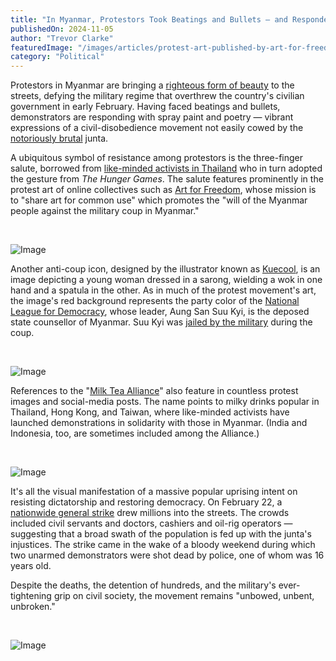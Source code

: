 ```yaml
---
title: "In Myanmar, Protestors Took Beatings and Bullets — and Responded with Paint and Poetry"
publishedOn: 2024-11-05
author: "Trevor Clarke"
featuredImage: "/images/articles/protest-art-published-by-art-for-freedom-600x600.jpg"
category: "Political"
---
```


Protestors in Myanmar are bringing a [righteous form of beauty](https://www.nytimes.com/2021/02/17/world/asia/myanmar-coup-protest-art.html) to the streets, defying the military regime that overthrew the country's civilian government in early February. Having faced beatings and bullets, demonstrators are responding with spray paint and poetry — vibrant expressions of a civil-disobedience movement not easily cowed by the [notoriously brutal](https://www.bbc.com/news/world-asia-56228357) junta.

A ubiquitous symbol of resistance among protestors is the three-finger salute, borrowed from [like-minded activists in Thailand](https://www.nytimes.com/2014/06/03/world/asia/thai-protesters-flash-hunger-games-salute-to-register-quiet-dissent.html) who in turn adopted the gesture from *The Hunger Games*. The salute features prominently in the protest art of online collectives such as [Art for Freedom](https://www.artforfreedommm.com/), whose mission is to "share art for common use" which promotes the "will of the Myanmar people against the military coup in Myanmar."

‍

![Image](/images/articles/protest-art-published-by-art-for-freedom-600x600.jpg)‍

Another anti-coup icon, designed by the illustrator known as [Kuecool](https://twitter.com/thekuecoolkid), is an image depicting a young woman dressed in a sarong, wielding a wok in one hand and a spatula in the other. As in much of the protest movement's art, the image's red background represents the party color of the [National League for Democracy](https://nld-official.org/en/), whose leader, Aung San Suu Kyi, is the deposed state counsellor of Myanmar. Suu Kyi was [jailed by the military](https://www.nytimes.com/2021/02/04/world/asia/myanmar-coup.html) during the coup.

‍

![Image](/images/articles/the-face-of-myanmar-resistance-as-imagined-by-kuecool-600x600.jpg)‍

References to the "[Milk Tea Alliance](https://www.reuters.com/article/us-myanmar-protests-asia-idUSKCN2AS0HP)" also feature in countless protest images and social-media posts. The name points to milky drinks popular in Thailand, Hong Kong, and Taiwan, where like-minded activists have launched demonstrations in solidarity with those in Myanmar. (India and Indonesia, too, are sometimes included among the Alliance.)

‍

![Image](/images/articles/protest-art-2-by-art-for-freedom-600x833.jpg)‍

It's all the visual manifestation of a massive popular uprising intent on resisting dictatorship and restoring democracy. On February 22, a [nationwide general strike](https://www.nytimes.com/2021/02/22/world/asia/myanmar-general-strike.html) drew millions into the streets. The crowds included civil servants and doctors, cashiers and oil-rig operators — suggesting that a broad swath of the population is fed up with the junta's injustices. The strike came in the wake of a bloody weekend during which two unarmed demonstrators were shot dead by police, one of whom was 16 years old. 

Despite the deaths, the detention of hundreds, and the military's ever-tightening grip on civil society, the movement remains "unbowed, unbent, unbroken."

‍

![Image](/images/articles/protest-art-3-by-art-for-freedom-600x833.jpg)
